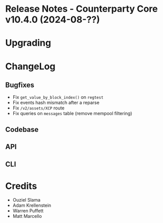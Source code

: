 # Release Notes - Counterparty Core v10.4.0 (2024-08-??)

# Upgrading

# ChangeLog

## Bugfixes

* Fix `get_value_by_block_index()` on `regtest`
* Fix events hash mismatch after a reparse
* Fix `/v2/assets/XCP` route
* Fix queries on `messages` table (remove mempool filtering)

## Codebase

## API

## CLI

# Credits

* Ouziel Slama
* Adam Krellenstein
* Warren Puffett
* Matt Marcello